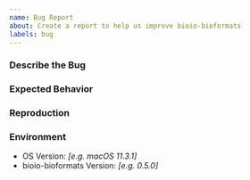 ```yaml
---
name: Bug Report
about: Create a report to help us improve bioio-bioformats
labels: bug
---
```


<!--
  ⚠️⚠️ Please do the following before submitting: ⚠️⚠️

  📖 Please read our Code of Conduct.
  🔎 Please search existing issues to avoid creating duplicates.
-->

### Describe the Bug

<!-- A clear and concise description of the bug. -->

### Expected Behavior

<!-- What did you expect to happen instead? -->

### Reproduction

<!-- Steps to reproduce the behavior and/or a minimal example that exhibits the behavior. -->

### Environment

<!-- Any additional information about your environment. -->

-   OS Version: _[e.g. macOS 11.3.1]_
-   bioio-bioformats Version: _[e.g. 0.5.0]_
